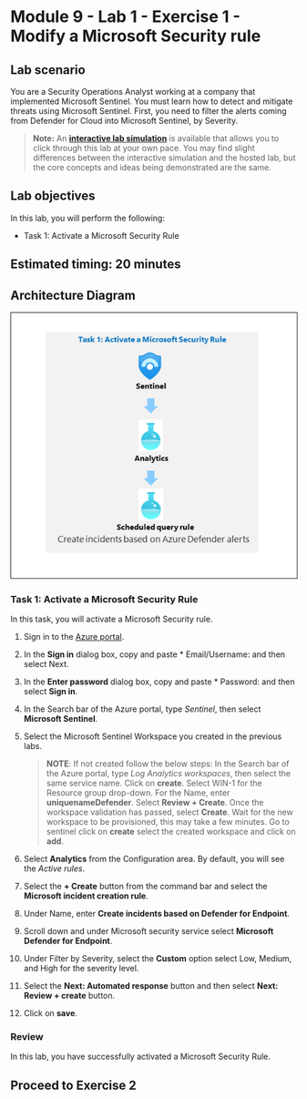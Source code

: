 # Module 9 - Lab 1 - Exercise 1 - Modify a Microsoft Security rule

## Lab scenario

You are a Security Operations Analyst working at a company that implemented Microsoft Sentinel. You must learn how to detect and mitigate threats using Microsoft Sentinel. First, you need to filter the alerts coming from Defender for Cloud into Microsoft Sentinel, by Severity. 

>**Note:** An **[interactive lab simulation](https://mslabs.cloudguides.com/guides/SC-200%20Lab%20Simulation%20-%20Modify%20a%20Microsoft%20Security%20rule)** is available that allows you to click through this lab at your own pace. You may find slight differences between the interactive simulation and the hosted lab, but the core concepts and ideas being demonstrated are the same.

## Lab objectives
 In this lab, you will perform the following:
 - Task 1: Activate a Microsoft Security Rule

## Estimated timing: 20 minutes

## Architecture Diagram

  ![Lab overview.](../Media/SC200-Lab_Diagrams_Mod7_L1_Ex1upd.png)

### Task 1: Activate a Microsoft Security Rule

In this task, you will activate a Microsoft Security rule.

1. Sign in to the [Azure portal](https://portal.azure.com).

1. In the **Sign in** dialog box, copy and paste * Email/Username: <inject key="AzureAdUserEmail"></inject> and then select Next.

1. In the **Enter password** dialog box, copy and paste * Password: <inject key="AzureAdUserPassword"></inject> and then select **Sign in**.

1. In the Search bar of the Azure portal, type *Sentinel*, then select **Microsoft Sentinel**.

1. Select the Microsoft Sentinel Workspace you created in the previous labs.

   > **NOTE**: If not created follow the below steps:
 In the Search bar of the Azure portal, type *Log Analytics workspaces*, then select the same service name. Click on **create**. Select WIN-1 for the Resource group drop-down. For the Name, enter **uniquenameDefender**.  Select **Review + Create**. Once the workspace validation has passed, select **Create**. Wait for the new workspace to be provisioned, this may take a few minutes. Go to sentinel click on **create** select the created workspace and click on **add**.
        
1. Select **Analytics** from the Configuration area. By default, you will see the *Active rules*.

1. Select the **+ Create** button from the command bar and select the **Microsoft incident creation rule**.

1. Under Name, enter **Create incidents based on Defender for Endpoint**.

1. Scroll down and under Microsoft security service select **Microsoft Defender for Endpoint**. 

1. Under Filter by Severity, select the **Custom** option select Low, Medium, and High for the severity level.

1. Select the **Next: Automated response** button and then select **Next: Review + create** button.

1. Click on **save**.

### Review
In this lab, you have successfully activated a Microsoft Security Rule.

## Proceed to Exercise 2
